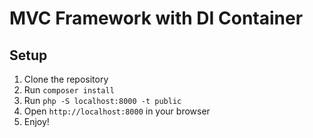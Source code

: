 # MVC Framework with DI Container

## Setup

1. Clone the repository
2. Run `composer install`
3. Run `php -S localhost:8000 -t public`
4. Open `http://localhost:8000` in your browser
5. Enjoy!
